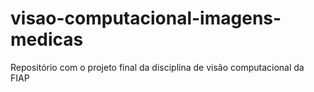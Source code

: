 # visao-computacional-imagens-medicas
Repositório com o projeto final da disciplina de visão computacional da FIAP
